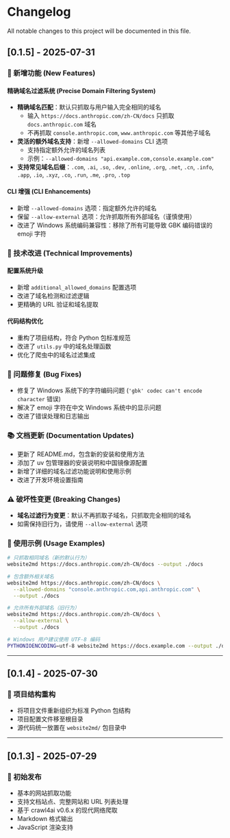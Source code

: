# Changelog

All notable changes to this project will be documented in this file.

## [0.1.5] - 2025-07-31

### 🎯 新增功能 (New Features)

#### 精确域名过滤系统 (Precise Domain Filtering System)
- **精确域名匹配**：默认只抓取与用户输入完全相同的域名
  - 输入 `https://docs.anthropic.com/zh-CN/docs` 只抓取 `docs.anthropic.com` 域名
  - 不再抓取 `console.anthropic.com`, `www.anthropic.com` 等其他子域名
- **灵活的额外域名支持**：新增 `--allowed-domains` CLI 选项
  - 支持指定额外允许的域名列表
  - 示例：`--allowed-domains "api.example.com,console.example.com"`
- **支持常见域名后缀**：`.com`, `.ai`, `.so`, `.dev`, `.online`, `.org`, `.net`, `.cn`, `.info`, `.app`, `.io`, `.xyz`, `.co`, `.run`, `.me`, `.pro`, `.top`

#### CLI 增强 (CLI Enhancements)
- 新增 `--allowed-domains` 选项：指定额外允许的域名
- 保留 `--allow-external` 选项：允许抓取所有外部域名（谨慎使用）
- 改进了 Windows 系统编码兼容性：移除了所有可能导致 GBK 编码错误的 emoji 字符

### 🔧 技术改进 (Technical Improvements)

#### 配置系统升级
- 新增 `additional_allowed_domains` 配置选项
- 改进了域名检测和过滤逻辑
- 更精确的 URL 验证和域名提取

#### 代码结构优化
- 重构了项目结构，符合 Python 包标准规范
- 改进了 `utils.py` 中的域名处理函数
- 优化了爬虫中的域名过滤集成

### 🐛 问题修复 (Bug Fixes)
- 修复了 Windows 系统下的字符编码问题 (`'gbk' codec can't encode character` 错误)
- 解决了 emoji 字符在中文 Windows 系统中的显示问题
- 改进了错误处理和日志输出

### 📚 文档更新 (Documentation Updates)
- 更新了 README.md，包含新的安装和使用方法
- 添加了 uv 包管理器的安装说明和中国镜像源配置
- 新增了详细的域名过滤功能说明和使用示例
- 改进了开发环境设置指南

### ⚠️ 破坏性变更 (Breaking Changes)
- **域名过滤行为变更**：默认不再抓取子域名，只抓取完全相同的域名
- 如需保持旧行为，请使用 `--allow-external` 选项

### 📖 使用示例 (Usage Examples)

```bash
# 只抓取相同域名（新的默认行为）
website2md https://docs.anthropic.com/zh-CN/docs --output ./docs

# 包含额外相关域名
website2md https://docs.anthropic.com/zh-CN/docs \
  --allowed-domains "console.anthropic.com,api.anthropic.com" \
  --output ./docs

# 允许所有外部域名（旧行为）
website2md https://docs.anthropic.com/zh-CN/docs \
  --allow-external \
  --output ./docs

# Windows 用户建议使用 UTF-8 编码
PYTHONIOENCODING=utf-8 website2md https://docs.example.com --output ./docs
```

---

## [0.1.4] - 2025-07-30

### 🔧 项目结构重构
- 将项目文件重新组织为标准 Python 包结构
- 项目配置文件移至根目录
- 源代码统一放置在 `website2md/` 包目录中

---

## [0.1.3] - 2025-07-29

### 🎯 初始发布
- 基本的网站抓取功能
- 支持文档站点、完整网站和 URL 列表处理
- 基于 crawl4ai v0.6.x 的现代网络爬取
- Markdown 格式输出
- JavaScript 渲染支持
